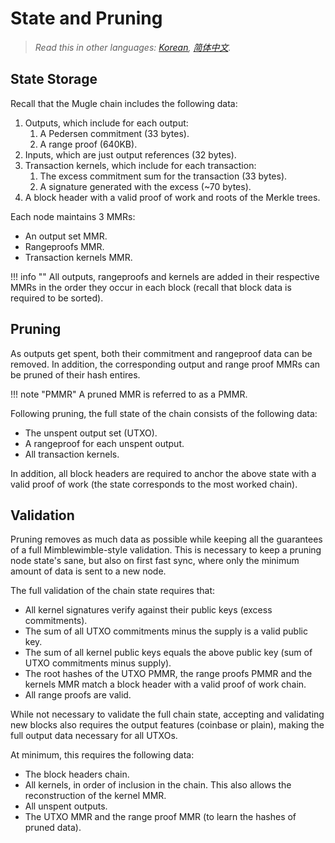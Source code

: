 # State and Pruning

> *Read this in other languages: [Korean](https://github.com/mugleproject/mugle/blob/master/doc/translations/pruning_KR.md), [简体中文](https://github.com/mugleproject/mugle/blob/master/doc/translations/pruning_ZH-CN.md).*

## State Storage

Recall that the Mugle chain includes the following data:

1. Outputs, which include for each output:
    1. A Pedersen commitment (33 bytes).
    1. A range proof (640KB).
1. Inputs, which are just output references (32 bytes).
1. Transaction kernels, which include for each transaction:
    1. The excess commitment sum for the transaction (33 bytes).
    1. A signature generated with the excess (~70 bytes).
1. A block header with a valid proof of work and roots of the Merkle trees.

Each node maintains 3 MMRs:

* An output set MMR.
* Rangeproofs MMR.
* Transaction kernels MMR.

!!! info ""
    All outputs, rangeproofs and kernels are added in their respective MMRs in the order they occur in each block (recall that block data is required to be sorted).

## Pruning

As outputs get spent, both their commitment and rangeproof data can be
removed. In addition, the corresponding output and range proof MMRs can be
pruned of their hash entires.

!!! note "PMMR"
    A pruned MMR is referred to as a PMMR.

Following pruning, the full state of the chain consists of the following data:

* The unspent output set (UTXO).
* A rangeproof for each unspent output.
* All transaction kernels.

In addition, all block headers are required to anchor the above state
with a valid proof of work (the state corresponds to the most worked chain).

## Validation

Pruning removes as much data as possible while keeping all the
guarantees of a full Mimblewimble-style validation. This is necessary to keep
a pruning node state's sane, but also on first fast sync, where only the
minimum amount of data is sent to a new node.

The full validation of the chain state requires that:

* All kernel signatures verify against their public keys (excess commitments).
* The sum of all UTXO commitments minus the supply is a valid public key.
* The sum of all kernel public keys equals the above public key (sum of UTXO commitments minus supply).
* The root hashes of the UTXO PMMR, the range proofs PMMR and the kernels MMR
  match a block header with a valid proof of work chain.
* All range proofs are valid.

While not necessary to validate the full chain state, accepting and validating new blocks also requires the output features (coinbase or plain), making the full output data necessary for all UTXOs.

At minimum, this requires the following data:

* The block headers chain.
* All kernels, in order of inclusion in the chain. This also allows the
  reconstruction of the kernel MMR.
* All unspent outputs.
* The UTXO MMR and the range proof MMR (to learn the hashes of pruned data).
